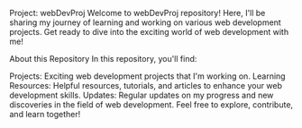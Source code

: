 
Project: webDevProj
Welcome to webDevProj repository! Here, I'll be sharing my journey of learning and working on various web development projects. Get ready to dive into the exciting world of web development with me!

About this Repository
In this repository, you'll find:

Projects: Exciting web development projects that I'm working on.
Learning Resources: Helpful resources, tutorials, and articles to enhance your web development skills.
Updates: Regular updates on my progress and new discoveries in the field of web development.
Feel free to explore, contribute, and learn together!
